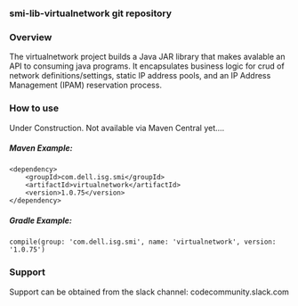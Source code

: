 ### smi-lib-virtualnetwork git repository

### Overview
The virtualnetwork project builds a Java JAR library that makes avalable an API to consuming java programs.  It encapsulates business logic for crud of network definitions/settings, static IP address pools, and an IP Address Management (IPAM) reservation process.

### How to use
Under Construction. Not available via Maven Central yet.... 

##### Maven Example:

~~~
<dependency>
    <groupId>com.dell.isg.smi</groupId>
    <artifactId>virtualnetwork</artifactId>
    <version>1.0.75</version>
</dependency>
~~~

##### Gradle Example:
~~~
compile(group: 'com.dell.isg.smi', name: 'virtualnetwork', version: '1.0.75')
~~~

### Support
Support can be obtained from the slack channel:
codecommunity.slack.com